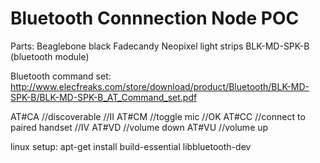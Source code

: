 Bluetooth Connnection Node POC
==============================

Parts:
Beaglebone black
Fadecandy
Neopixel light strips
BLK-MD-SPK-B (bluetooth module)

Bluetooth command set:
http://www.elecfreaks.com/store/download/product/Bluetooth/BLK-MD-SPK-B/BLK-MD-SPK-B_AT_Command_set.pdf

AT#CA //discoverable //II
AT#CM //toggle mic //OK
AT#CC //connect to paired handset //IV
AT#VD //volume down
AT#VU //volume up

linux setup:
apt-get install build-essential libbluetooth-dev